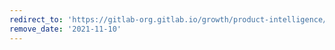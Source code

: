 ```yaml
---
redirect_to: 'https://gitlab-org.gitlab.io/growth/product-intelligence/metric-dictionary'
remove_date: '2021-11-10'
---
```

